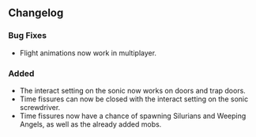 ## Changelog

### Bug Fixes
- Flight animations now work in multiplayer.

### Added
- The interact setting on the sonic now works on doors and trap doors.
- Time fissures can now be closed with the interact setting on the sonic screwdriver.
- Time fissures now have a chance of spawning Silurians and Weeping Angels, as well as the already added mobs.